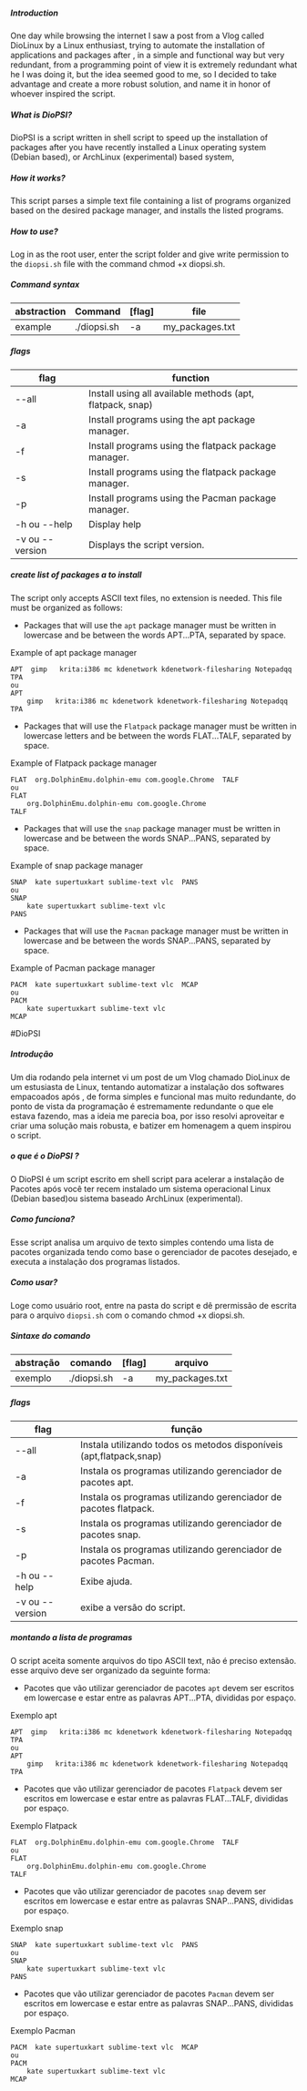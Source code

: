 
##### Introduction
One day while browsing the internet I saw a post from a Vlog called DioLinux by a Linux enthusiast, trying to automate the installation of applications and packages after , in a simple and functional way but very redundant, from a programming point of view it is extremely redundant what he I was doing it, but the idea seemed good to me, so I decided to take advantage and create a more robust solution, and name it in honor of whoever inspired the script.

##### What is DioPSI?
DioPSI is a script written in shell script to speed up the installation of packages after you have recently installed a Linux operating system (Debian based), or ArchLinux (experimental) based system,

##### How it works?
This script parses a simple text file containing a list of programs organized based on the desired package manager, and installs the listed programs.

##### How to use?
Log in as the root user, enter the script folder and give write permission to the `diopsi.sh` file with the command chmod +x diopsi.sh.

##### Command syntax

abstraction | Command  | [flag] | file
------------- | -------------|------------- | -------------
 example   |./diopsi.sh     | -a    | my_packages.txt

##### flags

flag| function
------------- | -------------
 --all   |   Install using all available methods (apt, flatpack, snap)
 -a     |    Install programs using the apt package manager.
 -f     |     Install programs using the flatpack package manager.
 -s     |     Install programs using the flatpack package manager.
 -p     |     Install programs using the Pacman package manager.
 -h ou --help |     Display help
 -v ou --version |  Displays the script version.

##### create list of packages a to install

The script only accepts ASCII text files, no extension is needed. This file must be organized as follows:

- Packages that will use the `apt` package manager must be written in lowercase and be between the words APT...PTA, separated by space.

Example of apt package manager

    APT  gimp   krita:i386 mc kdenetwork kdenetwork-filesharing Notepadqq  TPA
    ou
    APT
        gimp   krita:i386 mc kdenetwork kdenetwork-filesharing Notepadqq
    TPA

- Packages that will use the `Flatpack` package manager must be written in lowercase letters and be between the words FLAT...TALF, separated by space.

Example of Flatpack package manager

    FLAT  org.DolphinEmu.dolphin-emu com.google.Chrome  TALF
    ou
    FLAT
        org.DolphinEmu.dolphin-emu com.google.Chrome
    TALF

- Packages that will use the `snap` package manager must be written in lowercase and be between the words SNAP...PANS, separated by space.

Example of snap package manager

    SNAP  kate supertuxkart sublime-text vlc  PANS
    ou
    SNAP
        kate supertuxkart sublime-text vlc
    PANS

- Packages that will use the `Pacman` package manager must be written in lowercase and be between the words SNAP...PANS, separated by space.

Example of Pacman package manager

    PACM  kate supertuxkart sublime-text vlc  MCAP
    ou
    PACM
        kate supertuxkart sublime-text vlc
    MCAP



#DioPSI
##### Introdução
   Um dia rodando pela internet vi um post de um Vlog chamado DioLinux  de um estusiasta de Linux, tentando automatizar a instalação dos softwares empacoados após , de forma simples e funcional mas muito redundante, do ponto de vista da programação é estremamente redundante o que ele estava fazendo, mas a ideia me parecia boa, por isso resolvi aproveitar e criar uma solução mais robusta, e batizer em homenagem a quem inspirou o script.

##### o que é o DioPSI ?
   O DioPSI é um script escrito em shell script para acelerar a instalação de Pacotes após você ter recem instalado um sistema operacional Linux (Debian based)ou sistema baseado ArchLinux (experimental).

##### Como funciona?

   Esse script analisa um arquivo de texto simples contendo uma lista de pacotes organizada tendo como base o gerenciador de pacotes desejado,  e executa a instalação dos programas listados.

##### Como usar?

   Loge como usuário root, entre na pasta do script e dê prermissão de escrita para o arquivo `diopsi.sh` com o comando chmod +x diopsi.sh.     

##### Sintaxe do comando

abstração | comando  | [flag] | arquivo   
------------- | -------------|------------- | -------------
 exemplo   |./diopsi.sh     | -a    | my_packages.txt

##### flags

flag| função
------------- | -------------
 --all   |   Instala utilizando todos os metodos disponíveis (apt,flatpack,snap)
 -a     |     Instala os programas utilizando gerenciador de pacotes apt.
 -f     |     Instala os programas utilizando gerenciador de pacotes flatpack.
 -s     |      Instala os programas utilizando gerenciador de pacotes snap.
 -p     |      Instala os programas utilizando gerenciador de pacotes Pacman.
 -h ou --help |     Exibe ajuda.              
 -v ou --version |  exibe a versão do script.

##### montando a lista de programas 

O script aceita somente arquivos do tipo ASCII text, não é preciso extensão. esse arquivo deve ser organizado da seguinte forma:

- Pacotes que vão utilizar gerenciador de pacotes `apt` devem ser escritos em lowercase e estar entre as palavras APT...PTA, divididas por espaço.

Exemplo apt

    APT  gimp   krita:i386 mc kdenetwork kdenetwork-filesharing Notepadqq  TPA
    ou 
    APT
        gimp   krita:i386 mc kdenetwork kdenetwork-filesharing Notepadqq
    TPA

- Pacotes que vão utilizar gerenciador de pacotes `Flatpack` devem ser escritos em lowercase e estar entre as palavras FLAT...TALF, divididas por espaço.

Exemplo Flatpack

    FLAT  org.DolphinEmu.dolphin-emu com.google.Chrome  TALF
    ou 
    FLAT
        org.DolphinEmu.dolphin-emu com.google.Chrome
    TALF

- Pacotes que vão utilizar gerenciador de pacotes `snap` devem ser escritos em lowercase e estar entre as palavras SNAP...PANS, divididas por espaço.

Exemplo snap

    SNAP  kate supertuxkart sublime-text vlc  PANS
    ou 
    SNAP
        kate supertuxkart sublime-text vlc
    PANS

- Pacotes que vão utilizar gerenciador de pacotes `Pacman` devem ser escritos em lowercase e estar entre as palavras SNAP...PANS, divididas por espaço.

Exemplo Pacman

    PACM  kate supertuxkart sublime-text vlc  MCAP
    ou
    PACM
        kate supertuxkart sublime-text vlc
    MCAP

